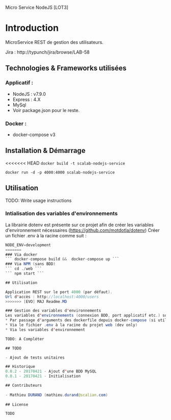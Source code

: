 Micro Service NodeJS [LOT3]

# Introduction

MicroService REST de gestion des utilisateurs.

Jira : http://typunch/jira/browse/LAB-58

## Technologies & Frameworks utilisées

### Applicatif :

- NodeJS : v7.9.0
- Express : 4.X
- MySql
- Voir package.json pour le reste.


### Docker :
 
 - docker-compose v3

## Installation & Démarrage

<<<<<<< HEAD
``` docker build -t scalab-nodejs-service ``` 

``` docker run -d -p 4000:4000 scalab-nodejs-service ``` 

## Utilisation

TODO: Write usage instructions
### Intialisation des variables d'environnements
La librairie dotenv est présente sur ce projet afin de créer les variables d'environnement nécessaires (https://github.com/motdotla/dotenv)
Créer un fichier .env à la racine comme suit :
 ```java
NODE_ENV=development
=======
### Via docker
``` docker-compose build &&  docker-compose up ``` 
### Via NPM (sans BDD)
``` cd ./web ```
``` npm start ```

## Utilisation

Application REST sur le port 4000 (par défaut).
Url d'accès : http://localhost:4000/users
>>>>>>> [EVO] MAJ Readme.MD

### Gestion des variables d'environnements
Les variables d'environnements (connexion BDD, port applicatif etc.) sont gerées de plusieurs façons :
* Par passage d'arguments des dockerfile depuis docker-compose (si utilisation de l'application via docker-compose)
* Via le fichier .env à la racine du projet web (dev only)
* Via les variables d'environnement

TODO: A Compléter

## TODO

- Ajout de tests unitaires

## Historique
0.0.2 - 20170421 - Ajout d'une BDD MySQL
0.0.1 - 20170421 - Initialisation

## Contributeurs
      
- Mathieu DURAND (mathieu.durand@scalian.com)
        
## License

TODO